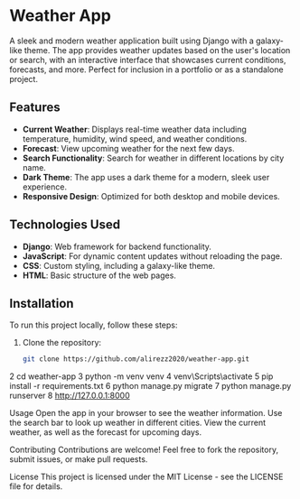# Weather App

A sleek and modern weather application built using Django with a galaxy-like theme. The app provides weather updates based on the user's location or search, with an interactive interface that showcases current conditions, forecasts, and more. Perfect for inclusion in a portfolio or as a standalone project.

## Features
- **Current Weather**: Displays real-time weather data including temperature, humidity, wind speed, and weather conditions.
- **Forecast**: View upcoming weather for the next few days.
- **Search Functionality**: Search for weather in different locations by city name.
- **Dark Theme**: The app uses a dark theme for a modern, sleek user experience.
- **Responsive Design**: Optimized for both desktop and mobile devices.

## Technologies Used
- **Django**: Web framework for backend functionality.
- **JavaScript**: For dynamic content updates without reloading the page.
- **CSS**: Custom styling, including a galaxy-like theme.
- **HTML**: Basic structure of the web pages.

## Installation

To run this project locally, follow these steps:

1. Clone the repository:
   ```bash
   git clone https://github.com/alirezz2020/weather-app.git
2 cd weather-app
3 python -m venv venv
4 venv\Scripts\activate
5 pip install -r requirements.txt
6 python manage.py migrate
7 python manage.py runserver
8 http://127.0.0.1:8000



Usage
Open the app in your browser to see the weather information.
Use the search bar to look up weather in different cities.
View the current weather, as well as the forecast for upcoming days.



Contributing
Contributions are welcome! Feel free to fork the repository, submit issues, or make pull requests.

License
This project is licensed under the MIT License - see the LICENSE file for details.

